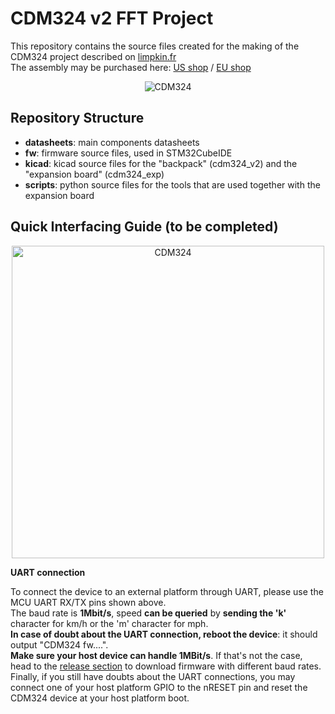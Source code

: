 # CDM324 v2 FFT Project
This repository contains the source files created for the making of the CDM324 project described on <a href="https://www.limpkin.fr/index.php?post/2022/03/31/CDM324-Doppler-Motion-Sensor-Backpack%2C-now-with-FFTs%21">limpkin.fr</a>  
The assembly may be purchased here: <a href="https://www.tindie.com/products/stephanelec/cdm324-doppler-speed-sensor/">US shop</a> / <a href="https://lectronz.com/products/cdm324-doppler-speed-sensor">EU shop</a>   
<p align="center">
  <img src="https://github.com/limpkin/cdm324_fft/blob/main/assets/cdm_and_exp.JPG?raw=true" alt="CDM324"/>
</p>

## Repository Structure
- <b>datasheets</b>: main components datasheets
- <b>fw</b>: firmware source files, used in STM32CubeIDE
- <b>kicad</b>: kicad source files for the "backpack" (cdm324_v2) and the "expansion board" (cdm324_exp)
- <b>scripts</b>: python source files for the tools that are used together with the expansion board

## Quick Interfacing Guide (to be completed)
<p align="center">
  <img src="https://www.limpkin.fr/public/cdm324_v2/exp_pinout.png" width="500" alt="CDM324"/>
</p>

<b>UART connection</b>  

To connect the device to an external platform through UART, please use the MCU UART RX/TX pins shown above.   
The baud rate is **1Mbit/s**, speed **can be queried** by **sending the 'k'** character for km/h or the 'm' character for mph.  
**In case of doubt about the UART connection, reboot the device**: it should output "CDM324 fw....".  
**Make sure your host device can handle 1MBit/s**. If that's not the case, head to the [release section](https://github.com/limpkin/cdm324_fft/releases) to download firmware with different baud rates.  
Finally, if you still have doubts about the UART connections, you may connect one of your host platform GPIO to the nRESET pin and reset the CDM324 device at your host platform boot.  
